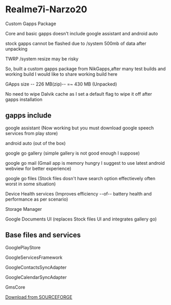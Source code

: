 # Realme7i-Narzo20
Custom Gapps Package 

Core and basic gapps doesn't include google assistant and android auto 

stock gapps cannot be flashed due to /system 500mb of data after unpacking

TWRP /system resize may be risky 

So, built a custom gapps package from NikGapps,after many test builds and working build I would like to share working build here

GApps size -- 226 MB(zip)-- =~ 430 MB (Unpacked) 

No need to wipe Dalvik cache as I set a default flag to wipe it off after gapps installation

gapps include
----------------


google assistant (Now working but you must download google speech services from play store)

android auto (out of the box)

google go gallery (simple gallery is not good enough I suppose)

google go mail (Gmail app is memory hungry I suggest to use latest android webview for better experience)

google go files (Stock files dosn't have search option effectievely often worst in some situation)

Device Health services (Improves efficiency --of-- battery health and performance as per scenario)

Storage Manager

Google Documents UI (replaces Stock files UI and integrates gallery go)

 
Base files and services
-----------------------


GooglePlayStore

GoogleServicesFramework

GoogleContactsSyncAdapter

GoogleCalendarSyncAdapter

GmsCore

<a href="https://downloads.sourceforge.net/project/nikgapps/Config-Releases/NikGapps-S/15-Jan-2022/NikGapps-Tribhuvan_build_05-arm64-12-20220115-signed.zip?ts=gAAAAABh4ueRs8JiTpAn72J1zyuB0qy_HRgUyAs3e17eir-tBu8f1pjdymZk5UvG--Pa5QkYXxEwc5SOjzzxlxSI0ABqxpPFFg%3D%3D&use_mirror=master&r=https%3A%2F%2Fsourceforge.net%2Fprojects%2Fnikgapps%2Ffiles%2FConfig-Releases%2FNikGapps-S%2F15-Jan-2022%2FNikGapps-Tribhuvan_build_05-arm64-12-20220115-signed.zip%2Fdownload" target="_blank">Download from SOURCEFORGE</a> 


